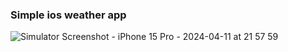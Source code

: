 ### Simple ios weather app


![Simulator Screenshot - iPhone 15 Pro - 2024-04-11 at 21 57 59](https://github.com/hkm8/Weather-app/assets/57151269/43b4e18a-70b8-4e91-a274-83c40d3e2c73)
